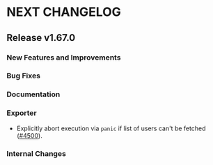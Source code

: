 # NEXT CHANGELOG

## Release v1.67.0

### New Features and Improvements

### Bug Fixes

### Documentation

### Exporter

 * Explicitly abort execution via `panic` if list of users can't be fetched ([#4500](https://github.com/databricks/terraform-provider-databricks/pull/4500)).

### Internal Changes
